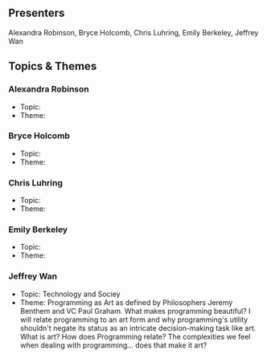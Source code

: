 ## Presenters

Alexandra Robinson, Bryce Holcomb, Chris Luhring, Emily Berkeley, Jeffrey Wan

## Topics & Themes

### Alexandra Robinson

* Topic:
* Theme:

### Bryce Holcomb

* Topic:
* Theme:

### Chris Luhring

* Topic:
* Theme:

### Emily Berkeley

* Topic:
* Theme:

### Jeffrey Wan

* Topic: Technology and Sociey  
* Theme: Programming as Art as defined by Philosophers Jeremy Benthem and VC Paul Graham. What makes programming beautiful? I will relate programming to an art form and why programming's utility shouldn't negate its status as an intricate decision-making task like art. What is art? How does Programming relate? The complexities we feel when dealing with programming... does that make it art?

